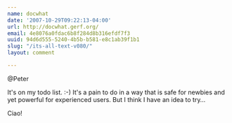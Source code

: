```yaml
---
name: docwhat
date: '2007-10-29T09:22:13-04:00'
url: http://docwhat.gerf.org/
email: 4e8076a0fdac6b8f284d8b316efdf7f3
uuid: 94d6d555-5240-4b5b-b581-e8c1ab39f1b1
slug: "/its-all-text-v080/"
layout: comment

---
```


@Peter

It's on my todo list. :-)  It's a pain to do in a way that is safe for newbies and yet powerful for experienced users.  But I think I have an idea to try&hellip;

Ciao!
